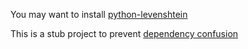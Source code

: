 
You may want to install [python-levenshtein](https://pypi.org/project/python-Levenshtein/)

This is a stub project to prevent [dependency confusion](https://cwe.mitre.org/data/definitions/427.html)
